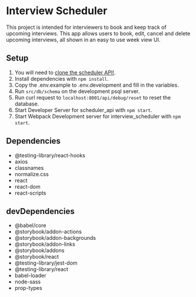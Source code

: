 # Interview Scheduler

This project is intended for interviewers to book and keep track of upcoming interviews. This app allows users to book, edit, cancel and delete upcoming interviews, all shown in an easy to use week view UI.

## Setup
1. You will need to [clone the scheduler API!](https://github.com/zeamaria/scheduler-api).
2. Install dependencies with `npm install`.
3. Copy the .env.example to .env.development and fill in the variables.
4. Run `src/db/schema` on the development psql server.
5. Run curl request to `localhost:8001/api/debug/reset` to reset the database.
6. Start Developer Server for scheduler_api with `npm start`.
7. Start Webpack Development server for interview_scheduler with `npm start`.




## Dependencies
* @testing-library/react-hooks
* axios
* classnames
* normalize.css
* react
* react-dom
* react-scripts

## devDependencies
* @babel/core
* @storybook/addon-actions
* @storybook/addon-backgrounds
* @storybook/addon-links
* @storybook/addons
* @storybook/react
* @testing-library/jest-dom
* @testing-library/react
* babel-loader
* node-sass
* prop-types
